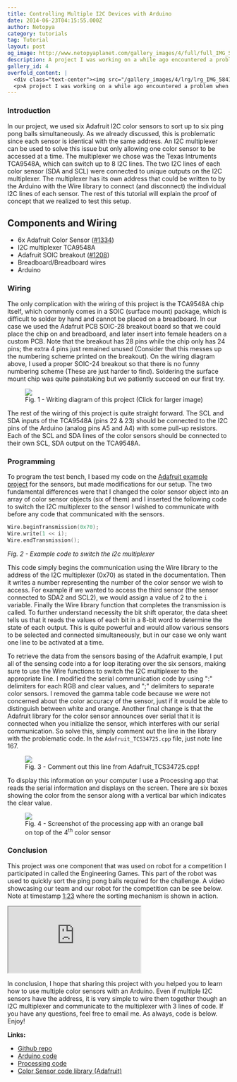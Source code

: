```yaml
---
title: Controlling Multiple I2C Devices with Arduino
date: 2014-06-23T04:15:55.000Z
author: Netopya
category: tutorials
tag: Tutorial
layout: post
og_image: http://www.netopyaplanet.com/gallery_images/4/full/full_IMG_5841-Copy.JPG
description: A project I was working on a while ago encountered a problem when we decided to use multiple I2C color sensors. The I2C protocol relies on the fact that each device you connect as a unique address. But in the case of the sensors we were using, the address is hard wired into the device, so connecting multiple identical sensors with the same permanent address would creating a conflict. This problem was easily solved with the use of an I2C multiplexer. Not much information was available on the web regarding this solution, but after doing some research we learned that the implementation is very easy. Read on pass the break to see what we learned and how you can use multiple identical I2C devices in your Arduino projects.
gallery_id: 4
overfold_content: |
  <div class="text-center"><img src="/gallery_images/4/lrg/lrg_IMG_5841-Copy.jpg" class="img-thumbnail mb-3"/></div>
  <p>A project I was working on a while ago encountered a problem when we decided to use multiple I2C color sensors. The I2C protocol relies on the fact that each device you connect as a unique address. But in the case of the sensors we were using, the address is hard wired into the device, so connecting multiple identical sensors with the same permanent address would creating a conflict. This problem was easily solved with the use of an I2C multiplexer. Not much information was available on the web regarding this solution, but after doing some research we learned that the implementation is very easy. Read on pass the break to see what we learned and how you can use multiple identical I2C devices in your Arduino projects.</p>
---
```


### Introduction

In our project, we used six Adafruit I2C color sensors to sort up to six ping pong balls simultaneously. As we already discussed, this is problematic since each sensor is identical with the same address. An I2C multiplexer can be used to solve this issue but only allowing one color sensor to be accessed at a time. The multiplexer we chose was the Texas Intruments TCA9548A, which can switch up to 8 I2C lines. The two I2C lines of each color sensor (SDA and SCL) were connected to unique outputs on the I2C multiplexer. The multiplexer has its own address that could be written to by the Arduino with the Wire library to connect (and disconnect) the individual I2C lines of each sensor. The rest of this tutorial will explain the proof of concept that we realized to test this setup.

## Components and Wiring

- 6x Adafruit Color Sensor ([#1334](http://www.adafruit.com/products/1334))
- I2C multiplexer TCA9548A
- Adafruit SOIC breakout ([#1208](http://www.adafruit.com/products/1208))
- Breadboard/Breadboard wires
- Arduino

### Wiring

The only complication with the wiring of this project is the TCA9548A chip itself, which commonly comes in a SOIC (surface mount) package, which is difficult to solder by hand and cannot be placed on a breadboard. In our case we used the Adafruit PCB SOIC-28 breakout board so that we could place the chip on and breadboard, and later insert into female headers on a custom PCB. Note that the breakout has 28 pins while the chip only has 24 pins; the extra 4 pins just remained unused (Consider that this messes up the numbering scheme printed on the breakout). On the wiring diagram above, I used a proper SOIC-24 breakout so that there is no funny numbering scheme (These are just harder to find). Soldering the surface mount chip was quite painstaking but we patiently succeed on our first try.

<figure>
    <a href="/gallery_images/4/full/full_colorsensordia1_bb.png"><img class="img-thumbnail" src="/gallery_images/4/lrg/lrg_colorsensordia1_bb.jpg"/></a>
    <figcaption>Fig. 1 - Writing diagram of this project (Click for larger image)</figcaption>
</figure>

The rest of the wiring of this project is quite straight forward. The SCL and SDA inputs of the TCA9548A (pins 22 & 23) should be connected to the I2C pins of the Arduino (analog pins A5 and A4) with some pull-up resistors. Each of the SCL and SDA lines of the color sensors should be connected to their own SCL, SDA output on the TCA9548A.

### Programming

To program the test bench, I based my code on the [Adafruit example project](https://learn.adafruit.com/adafruit-color-sensors/overview) for the sensors, but made modifications for our setup. The two fundamental differences were that I changed the color sensor object into an array of color sensor objects (six of them) and I inserted the following code to switch the I2C multiplexer to the sensor I wished to communicate with before any code that communicated with the sensors.

```cpp
Wire.beginTransmission(0x70);
Wire.write(1 << i);
Wire.endTransmission();
```
*Fig. 2 - Example code to switch the i2c multiplexer*

This code simply begins the communication using the Wire library to the address of the I2C multiplexer (0x70) as stated in the documentation. Then it writes a number representing the number of the color sensor we wish to access. For example if we wanted to access the third sensor (the sensor connected to SDA2 and SCL2), we would assign a value of 2 to the `i` variable. Finally the Wire library function that completes the transmission is called. To further understand necessity the bit shift operator, the data sheet tells us that it reads the values of each bit in a 8-bit word to determine the state of each output. This is quite powerful and would allow various sensors to be selected and connected simultaneously, but in our case we only want one line to be activated at a time.

To retrieve the data from the sensors basing of the Adafruit example, I put all of the sensing code into a for loop iterating over the six sensors, making sure to use the Wire functions to switch the I2C multiplexer to the appropriate line. I modified the serial communication code by using ":" delimiters for each RGB and clear values, and ";" delimiters to separate color sensors. I removed the gamma table code because we were not concerned about the color accuracy of the sensor, just if it would be able to distinguish between white and orange. Another final change is that the Adafruit library for the color sensor announces over serial that it is connected when you initialize the sensor, which interferes with our serial communication. So solve this, simply comment out the line in the library with the problematic code. In the `Adafruit_TCS34725.cpp` file, just note line 167.

<figure>
    <a href="/gallery_images/4/full/full_notethis.PNG"><img class="img-thumbnail" src="/gallery_images/4/lrg/lrg_notethis.jpg"/></a>
    <figcaption>Fig. 3 - Comment out this line from Adafruit_TCS34725.cpp!</figcaption>
</figure>

To display this information on your computer I use a Processing app that reads the serial information and displays on the screen. There are six boxes showing the color from the sensor along with a vertical bar which indicates the clear value.

<figure>
    <a href="/gallery_images/4/full/full_screenshot2.JPG"><img class="img-thumbnail" src="/gallery_images/4/lrg/lrg_screenshot2.jpg"/></a>
    <figcaption>Fig. 4 - Screenshot of the processing app with an orange ball on top of the 4<sup>th</sup> color sensor</figcaption>
</figure>

### Conclusion

This project was one component that was used on robot for a competition I participated in called the Engineering Games. This part of the robot was used to quickly sort the ping pong balls required for the challenge. A video showcasing our team and our robot for the competition can be see below. Note at timestamp [1:23](https://www.youtube.com/watch?v=_erLsbOwTc4&list=UUK0Z87bs6PvbSnr4TRXAHFw#t=83) where the sorting mechanism is shown in action.

<div class="row justify-content-center mb-4">
  <div class="col-lg-8 col-md-10 col-12">
    <div class="ratio ratio-4x3">
      <iframe src="https://www.youtube.com/embed/_erLsbOwTc4" title="Engineering Games Robot Demo" allowfullscreen></iframe>
    </div>
  </div>
</div>

In conclusion, I hope that sharing this project with you helped you to learn how to use multiple color sensors with an Arduino. Even if multiple I2C sensors have the address, it is very simple to wire them together though an I2C multiplexer and communicate to the multiplexer with 3 lines of code. If you have any questions, feel free to email me. As always, code is below. Enjoy!

**Links:**
- [Github repo](https://github.com/Netopya/Arduino-I2C-Multi-Color-Sensors)
- [Arduino code](/article_code/6/colorviewgood1.zip)
- [Processing code](/article_code/6/sketch_131121b_good1.zip)
- [Color Sensor code library (Adafruit)](https://github.com/adafruit/Adafruit_TCS34725)